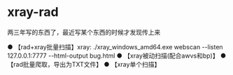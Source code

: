 # xray-rad
两三年写的东西了，最近写某个东西的时候才发现传上来

● 【rad+xray批量扫描】xray: ./xray_windows_amd64.exe webscan --listen 127.0.0.1:7777 --html-output bug.html
● 【xray被动扫描(配合awvs和bp)】 
● 【rad批量爬取，导出为TXT文件】
● 【xray单个扫描】
